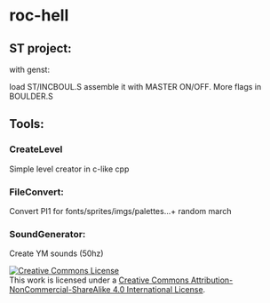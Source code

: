 # roc-hell

##  ST project:
with genst:

load ST/INCBOUL.S
assemble it with MASTER ON/OFF.
More flags in BOULDER.S


## Tools:
### CreateLevel
Simple level creator in c-like cpp
### FileConvert:
Convert PI1 for fonts/sprites/imgs/palettes...+ random march
### SoundGenerator: 
Create YM sounds (50hz)


<a rel="license" href="http://creativecommons.org/licenses/by-nc-sa/4.0/"><img alt="Creative Commons License" style="border-width:0" src="https://i.creativecommons.org/l/by-nc-sa/4.0/80x15.png" /></a><br />This work is licensed under a <a rel="license" href="http://creativecommons.org/licenses/by-nc-sa/4.0/">Creative Commons Attribution-NonCommercial-ShareAlike 4.0 International License</a>.
